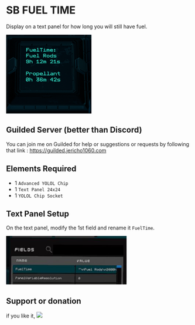 # SB FUEL TIME
Display on a text panel for how long you will still have fuel.

![Mounting](https://github.com/Jericho1060/sb-fuel-time/blob/main/pictures/FuelTimeDisplay.png?raw=true)

## Guilded Server (better than Discord)

You can join me on Guilded for help or suggestions or requests by following that link : https://guilded.jericho1060.com

## Elements Required

- 1 `Advanced YOLOL Chip`
- 1 `Text Panel 24x24`
- 1 `YOLOL Chip Socket`

## Text Panel Setup

On the text panel, modify the 1st field and rename it `FuelTime`.

![Mounting](https://github.com/Jericho1060/sb-fuel-time/blob/main/pictures/TextPanelFields.jpg?raw=true)

## Support or donation

if you like it, [<img src="https://github.com/Jericho1060/DU-Industry-HUD/blob/main/ressources/images/ko-fi.png?raw=true" width="150">](https://ko-fi.com/jericho1060)